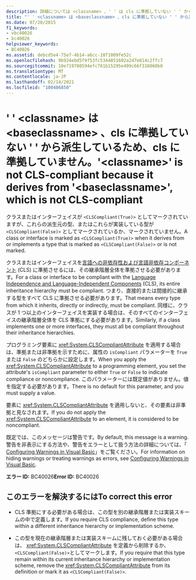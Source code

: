 ```yaml
---
description: 詳細については <classname> 、' ' は cls に準拠していない ' ' から派生しているため、cls に準拠していません。 <baseclassname>
title: "' ' <classname> は <baseclassname> 、cls に準拠していない ' ' から派生しているため、cls に準拠していません。"
ms.date: 07/20/2015
f1_keywords:
- vbc40026
- bc40026
helpviewer_keywords:
- BC40026
ms.assetid: debcd5e4-75e7-4b14-a6cc-18f1009fe52c
ms.openlocfilehash: 9b924ebd5f9f53fc5344851602a2d7e814c2ffc7
ms.sourcegitcommit: 10e719780594efc781b15295e499c66f316068b8
ms.translationtype: MT
ms.contentlocale: ja-JP
ms.lasthandoff: 02/14/2021
ms.locfileid: "100486850"
---
```

# <a name="classname-is-not-cls-compliant-because-it-derives-from-baseclassname-which-is-not-cls-compliant"></a><span data-ttu-id="e9956-103">' ' \<classname> は \<baseclassname> 、cls に準拠していない ' ' から派生しているため、cls に準拠していません。</span><span class="sxs-lookup"><span data-stu-id="e9956-103">'\<classname>' is not CLS-compliant because it derives from '\<baseclassname>', which is not CLS-compliant</span></span>

<span data-ttu-id="e9956-104">クラスまたはインターフェイスが `<CLSCompliant(True)>` としてマークされていますが、これらの派生元の型、またはこれらが実装している型が `<CLSCompliant(False)>` としてマークされているか、マークされていません。</span><span class="sxs-lookup"><span data-stu-id="e9956-104">A class or interface is marked as `<CLSCompliant(True)>` when it derives from or implements a type that is marked as `<CLSCompliant(False)>` or is not marked.</span></span>  
  
 <span data-ttu-id="e9956-105">クラスまたはインターフェイスを[言語への非依存性および言語非依存コンポーネント](../../standard/language-independence-and-language-independent-components.md) (CLS) に準拠させるには、その継承階層全体を準拠させる必要があります。</span><span class="sxs-lookup"><span data-stu-id="e9956-105">For a class or interface to be compliant with the [Language Independence and Language-Independent Components](../../standard/language-independence-and-language-independent-components.md) (CLS), its entire inheritance hierarchy must be compliant.</span></span> <span data-ttu-id="e9956-106">つまり、直接的または間接的に継承する型をすべて CLS に準拠させる必要があります。</span><span class="sxs-lookup"><span data-stu-id="e9956-106">That means every type from which it inherits, directly or indirectly, must be compliant.</span></span> <span data-ttu-id="e9956-107">同様に、クラスが 1 つ以上のインターフェイスを実装する場合は、そのすべてのインターフェイスの継承階層全体を CLS 準拠にする必要があります。</span><span class="sxs-lookup"><span data-stu-id="e9956-107">Similarly, if a class implements one or more interfaces, they must all be compliant throughout their inheritance hierarchies.</span></span>  
  
 <span data-ttu-id="e9956-108">プログラミング要素に <xref:System.CLSCompliantAttribute> を適用する場合は、準拠または非準拠を示すために、属性の `isCompliant` パラメーターを `True` または `False` のどちらかに設定します。</span><span class="sxs-lookup"><span data-stu-id="e9956-108">When you apply the <xref:System.CLSCompliantAttribute> to a programming element, you set the attribute's `isCompliant` parameter to either `True` or `False` to indicate compliance or noncompliance.</span></span> <span data-ttu-id="e9956-109">このパラメーターには既定値がありません。値を指定する必要があります。</span><span class="sxs-lookup"><span data-stu-id="e9956-109">There is no default for this parameter, and you must supply a value.</span></span>  
  
 <span data-ttu-id="e9956-110">要素に <xref:System.CLSCompliantAttribute> を適用しないと、その要素は非準拠と見なされます。</span><span class="sxs-lookup"><span data-stu-id="e9956-110">If you do not apply the <xref:System.CLSCompliantAttribute> to an element, it is considered to be noncompliant.</span></span>  
  
 <span data-ttu-id="e9956-111">既定では、このメッセージは警告です。</span><span class="sxs-lookup"><span data-stu-id="e9956-111">By default, this message is a warning.</span></span> <span data-ttu-id="e9956-112">警告を非表示にする方法や、警告をエラーとして扱う方法の詳細については、「 [Configuring Warnings in Visual Basic](/visualstudio/ide/configuring-warnings-in-visual-basic)」をご覧ください。</span><span class="sxs-lookup"><span data-stu-id="e9956-112">For information on hiding warnings or treating warnings as errors, see [Configuring Warnings in Visual Basic](/visualstudio/ide/configuring-warnings-in-visual-basic).</span></span>  
  
 <span data-ttu-id="e9956-113">**エラー ID:** BC40026</span><span class="sxs-lookup"><span data-stu-id="e9956-113">**Error ID:** BC40026</span></span>  
  
## <a name="to-correct-this-error"></a><span data-ttu-id="e9956-114">このエラーを解決するには</span><span class="sxs-lookup"><span data-stu-id="e9956-114">To correct this error</span></span>  
  
- <span data-ttu-id="e9956-115">CLS 準拠にする必要がある場合は、この型を別の継承階層または実装スキームの中で定義します。</span><span class="sxs-lookup"><span data-stu-id="e9956-115">If you require CLS compliance, define this type within a different inheritance hierarchy or implementation scheme.</span></span>  
  
- <span data-ttu-id="e9956-116">この型を現在の継承階層または実装スキームに残しておく必要がある場合は、 <xref:System.CLSCompliantAttribute> を定義から削除するか、 `<CLSCompliant(False)>`としてマークします。</span><span class="sxs-lookup"><span data-stu-id="e9956-116">If you require that this type remain within its current inheritance hierarchy or implementation scheme, remove the <xref:System.CLSCompliantAttribute> from its definition or mark it as `<CLSCompliant(False)>`.</span></span>
